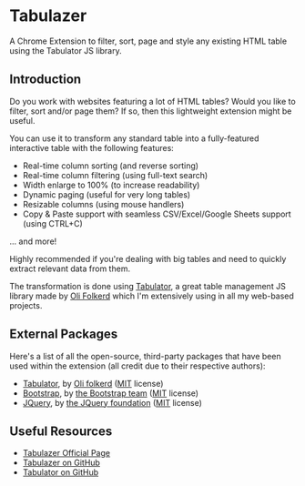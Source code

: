 # Tabulazer
A Chrome Extension to filter, sort, page and style any existing HTML table using the Tabulator JS library.

## Introduction
Do you work with websites featuring a lot of HTML tables? Would you like to filter, sort and/or page them?  If so, then this lightweight extension might be useful. 

You can use it to transform any standard table into a fully-featured interactive table with the following features:

* Real-time column sorting (and reverse sorting)
* Real-time column filtering (using full-text search)
* Width enlarge to 100% (to increase readability)
* Dynamic paging (useful for very long tables)
* Resizable columns (using mouse handlers)
* Copy & Paste support with seamless CSV/Excel/Google Sheets support (using CTRL+C)

... and more!

Highly recommended if you're dealing with big tables and need to quickly extract relevant data from them.

The transformation is done using <a href="http://tabulator.info/" target="_blank">Tabulator</a>, a great table management JS library made by <a href="https://github.com/olifolkerd">Oli Folkerd</a> which I'm extensively using in all my web-based projects.

## External Packages
Here's a list of all the open-source, third-party packages that have been used within the extension (all credit due to their respective authors):
* <a href="https://github.com/olifolkerd/tabulator" target="_blank">Tabulator</a>, by <a href="https://github.com/olifolkerd/" target="_blank">Oli folkerd</a> (<a href="https://github.com/olifolkerd/tabulator/blob/master/LICENSE" target="_blank">MIT</a> license)
* <a href="https://github.com/twbs/bootstrap/" target="_blank">Bootstrap</a>, by <a href="https://getbootstrap.com/docs/4.3/about/team/" target="_blank">the Bootstrap team</a> (<a href="https://github.com/twbs/bootstrap/blob/master/LICENSE" target="_blank">MIT</a> license)
* <a href="https://github.com/jquery/jquery" target="_blank">JQuery</a>, by <a href="https://jquery.org/team/" target="_blank">the JQuery foundation</a> (<a href="https://github.com/jquery/jquery/blob/master/LICENSE.txt" target="_blank">MIT</a> license)

## Useful Resources
* <a href="https://www.ryadel.com/en/tabulazer-chrome-extension-filter-sort-html-table-tables/" target="_blank">Tabulazer Official Page</a>
* <a href="https://github.com/Darkseal/tabulazer" target="_blank">Tabulazer on GitHub</a>
* <a href="https://github.com/olifolkerd/tabulator" target="_blank">Tabulator on GitHub</a>
